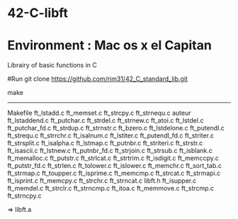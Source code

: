 # 42-C-libft
# Environment : Mac os x el Capitan

Librairy of basic functions in C

#Run
git clone https://github.com/rim31/42_C_standard_lib.git

make


______________________________________________________________________
Makefile	ft_lstadd.c	ft_memset.c	ft_strcpy.c	ft_strnequ.c
auteur		ft_lstaddend.c	ft_putchar.c	ft_strdel.c	ft_strnew.c
ft_atoi.c	ft_lstdel.c	ft_putchar_fd.c	ft_strdup.c	ft_strnstr.c
ft_bzero.c	ft_lstdelone.c	ft_putendl.c	ft_strequ.c	ft_strrchr.c
ft_isalnum.c	ft_lstiter.c	ft_putendl_fd.c	ft_striter.c	ft_strsplit.c
ft_isalpha.c	ft_lstmap.c	ft_putnbr.c	ft_striteri.c	ft_strstr.c
ft_isascii.c	ft_lstnew.c	ft_putnbr_fd.c	ft_strjoin.c	ft_strsub.c
ft_isblank.c	ft_memalloc.c	ft_putstr.c	ft_strlcat.c	ft_strtrim.c
ft_isdigit.c	ft_memccpy.c	ft_putstr_fd.c	ft_strlen.c	ft_tolower.c
ft_islower.c	ft_memchr.c	ft_sort_tab.c	ft_strmap.c	ft_toupper.c
ft_isprime.c	ft_memcmp.c	ft_strcat.c	ft_strmapi.c	
ft_isprint.c	ft_memcpy.c	ft_strchr.c	ft_strncat.c	libft.h
ft_isupper.c	ft_memdel.c	ft_strclr.c	ft_strncmp.c
ft_itoa.c	ft_memmove.c	ft_strcmp.c	ft_strncpy.c

=> libft.a
